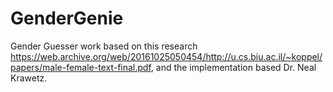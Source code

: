 # GenderGenie
Gender Guesser work based on this research https://web.archive.org/web/20161025050454/http://u.cs.biu.ac.il/~koppel/papers/male-female-text-final.pdf, and the implementation based Dr. Neal Krawetz. 
